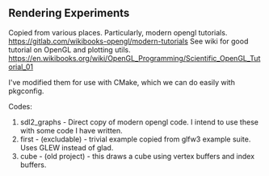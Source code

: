 Rendering Experiments 
---------------------
Copied from various places. Particularly, modern opengl tutorials. 
https://gitlab.com/wikibooks-opengl/modern-tutorials
See wiki for good tutorial on OpenGL and plotting utils.
https://en.wikibooks.org/wiki/OpenGL_Programming/Scientific_OpenGL_Tutorial_01

I've modified them for use with CMake, which we can do easily with pkgconfig.

Codes:
1) sdl2_graphs - Direct copy of modern opengl code. I intend to use these with some code I have written.
2) first - (excludable) - trivial example copied from glfw3 example suite. Uses GLEW instead of glad. 
3) cube - (old project) - this draws a cube using vertex buffers and index buffers. 

